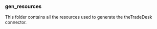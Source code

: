 ### gen_resources
This folder contains all the resources used to generate the theTradeDesk connector.
